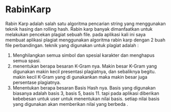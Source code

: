 # RabinKarp
Rabin Karp adalah salah satu algoritma pencarian string yang menggunakan teknik hasing dan rolling hash.
Rabin karp banyak dimanfaatkan untuk melakukan pencekan plagiat sebuah file. pada aplikasi kali ini saya membuat aplikasi plagiat menggunakan algoritma rabin karp dengan 2 buah file perbandingan.
teknik yang digunakan untuk plagiat adalah :
1. Menghilangkan semua simbol dan spesial karakter dan menghapus semua spasi.
2. menentukan berapa besaran K-Gram nya.
Makin besar K-Gram yang digunakan makin kecil presentasi plagiatnya, dan sebaliknya begitu. makin kecil K-Gram yang di gunakankan maka makin besar juga persentase plagiatnya.
3. Menentukan berapa besaran Basis Hash nya.
Basis yang digunakan biasanya adalah basis 3, basis 5, basis 11. tapi pada aplikasi diberikan kebebesan untuk user untuk menentukan nilai basis. setiap nilai basis yang digunakan akan memberikan nilai yang berbeda .
